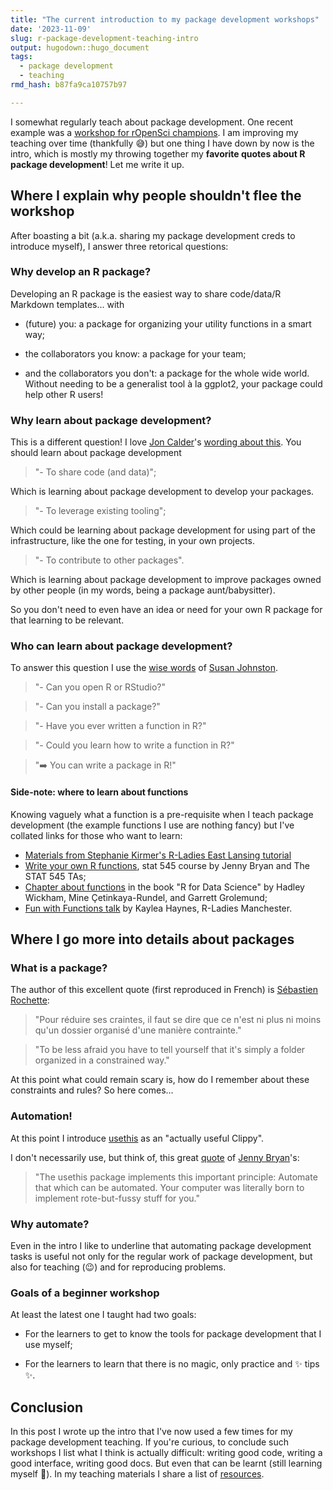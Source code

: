 ```yaml
---
title: "The current introduction to my package development workshops"
date: '2023-11-09'
slug: r-package-development-teaching-intro
output: hugodown::hugo_document
tags:
  - package development
  - teaching
rmd_hash: b87fa9ca10757b97

---
```


I somewhat regularly teach about package development. One recent example was a [workshop for rOpenSci champions](https://ropensci.org/blog/2023/08/04/champions-program-training/#package-development-the-mechanicshttpsrpkgdev-mechanicsnetlifyapp). I am improving my teaching over time (thankfully :sweat_smile:) but one thing I have down by now is the intro, which is mostly my throwing together my **favorite quotes about R package development**! Let me write it up.

## Where I explain why people shouldn't flee the workshop

After boasting a bit (a.k.a. sharing my package development creds to introduce myself), I answer three retorical questions:

### Why develop an R package?

Developing an R package is the easiest way to share code/data/R Markdown templates... with

-   (future) you: a package for organizing your utility functions in a smart way;

-   the collaborators you know: a package for your team;

-   and the collaborators you don't: a package for the whole wide world. Without needing to be a generalist tool à la ggplot2, your package could help other R users!

### Why learn about package development?

This is a different question! I love [Jon Calder](https://joncalder.co.za/)'s [wording about this](https://github.com/iandurbach/datasci-fi/tree/master/docs/packages/slides). You should learn about package development

> "- To share code (and data)";

Which is learning about package development to develop your packages.

> "- To leverage existing tooling";

Which could be learning about package development for using part of the infrastructure, like the one for testing, in your own projects.

> "- To contribute to other packages".

Which is learning about package development to improve packages owned by other people (in my words, being a package aunt/babysitter).

So you don't need to even have an idea or need for your own R package for that learning to be relevant.

### Who can learn about package development?

To answer this question I use the [wise words](https://github.com/susjoh/fibonacci) of [Susan Johnston](https://github.com/susjoh).

> "- Can you open R or RStudio?"

> "- Can you install a package?"

> "- Have you ever written a function in R?"

> "- Could you learn how to write a function in R?"

> "➡️ You can write a package in R!"

#### Side-note: where to learn about functions

Knowing vaguely what a function is a pre-requisite when I teach package development (the example functions I use are nothing fancy) but I've collated links for those who want to learn:

-   [Materials from Stephanie Kirmer's R-Ladies East Lansing tutorial](https://github.com/rladies-eastlansing/2021-rfunctions#writing-r-functions)
-   [Write your own R functions](https://stat545.com/functions-part1.html), stat 545 course by Jenny Bryan and The STAT 545 TAs;
-   [Chapter about functions](https://r4ds.hadley.nz/functions) in the book "R for Data Science" by Hadley Wickham, Mine Çetinkaya-Rundel, and Garrett Grolemund;
-   [Fun with Functions talk](https://zealous-wiles-e22e83.netlify.app/talk/funwithfunctions/) by Kaylea Haynes, R-Ladies Manchester.

## Where I go more into details about packages

### What is a package?

The author of this excellent quote (first reproduced in French) is [Sébastien Rochette](https://thinkr.fr/transformer-plusieurs-scripts-eparpilles-en-beau-package-r):

> "Pour réduire ses craintes, il faut se dire que ce n'est ni plus ni moins qu'un dossier organisé d'une manière contrainte."

> "To be less afraid you have to tell yourself that it's simply a folder organized in a constrained way."

At this point what could remain scary is, how do I remember about these constraints and rules? So here comes...

### Automation!

At this point I introduce [usethis](https://usethis.r-lib.org/) as an "actually useful Clippy".

I don't necessarily use, but think of, this great [quote](https://twitter.com/JennyBryan/status/935562495816753153) of [Jenny Bryan](https://github.com/jennybc)'s:

> "The usethis package implements this important principle: Automate that which can be automated. Your computer was literally born to implement rote-but-fussy stuff for you."

### Why automate?

Even in the intro I like to underline that automating package development tasks is useful not only for the regular work of package development, but also for teaching (:wink:) and for reproducing problems.

### Goals of a beginner workshop

At least the latest one I taught had two goals:

-   For the learners to get to know the tools for package development that I use myself;

-   For the learners to learn that there is no magic, only practice and ✨ tips ✨.

## Conclusion

In this post I wrote up the intro that I've now used a few times for my package development teaching. If you're curious, to conclude such workshops I list what I think is actually difficult: writing good code, writing a good interface, writing good docs. But even that can be learnt (still learning myself :muscle:). In my teaching materials I share a list of [resources](https://rpkgdev-mechanics.netlify.app/resources/).

